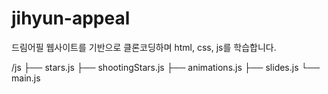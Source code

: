 # jihyun-appeal
드림어필 웹사이트를 기반으로 클론코딩하며 html, css, js를 학습합니다.

/js
  ├── stars.js
  ├── shootingStars.js
  ├── animations.js
  ├── slides.js
  └── main.js


  